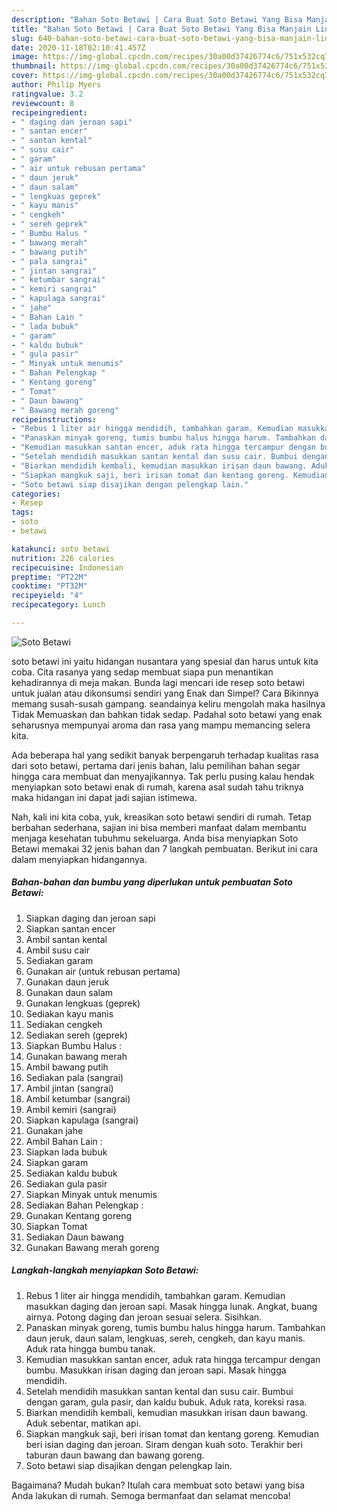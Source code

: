 ```yaml
---
description: "Bahan Soto Betawi | Cara Buat Soto Betawi Yang Bisa Manjain Lidah"
title: "Bahan Soto Betawi | Cara Buat Soto Betawi Yang Bisa Manjain Lidah"
slug: 640-bahan-soto-betawi-cara-buat-soto-betawi-yang-bisa-manjain-lidah
date: 2020-11-18T02:10:41.457Z
image: https://img-global.cpcdn.com/recipes/30a00d37426774c6/751x532cq70/soto-betawi-foto-resep-utama.jpg
thumbnail: https://img-global.cpcdn.com/recipes/30a00d37426774c6/751x532cq70/soto-betawi-foto-resep-utama.jpg
cover: https://img-global.cpcdn.com/recipes/30a00d37426774c6/751x532cq70/soto-betawi-foto-resep-utama.jpg
author: Philip Myers
ratingvalue: 3.2
reviewcount: 8
recipeingredient:
- " daging dan jeroan sapi"
- " santan encer"
- " santan kental"
- " susu cair"
- " garam"
- " air untuk rebusan pertama"
- " daun jeruk"
- " daun salam"
- " lengkuas geprek"
- " kayu manis"
- " cengkeh"
- " sereh geprek"
- " Bumbu Halus "
- " bawang merah"
- " bawang putih"
- " pala sangrai"
- " jintan sangrai"
- " ketumbar sangrai"
- " kemiri sangrai"
- " kapulaga sangrai"
- " jahe"
- " Bahan Lain "
- " lada bubuk"
- " garam"
- " kaldu bubuk"
- " gula pasir"
- " Minyak untuk menumis"
- " Bahan Pelengkap "
- " Kentang goreng"
- " Tomat"
- " Daun bawang"
- " Bawang merah goreng"
recipeinstructions:
- "Rebus 1 liter air hingga mendidih, tambahkan garam. Kemudian masukkan daging dan jeroan sapi. Masak hingga lunak. Angkat, buang airnya. Potong daging dan jeroan sesuai selera. Sisihkan."
- "Panaskan minyak goreng, tumis bumbu halus hingga harum. Tambahkan daun jeruk, daun salam, lengkuas, sereh, cengkeh, dan kayu manis. Aduk rata hingga bumbu tanak."
- "Kemudian masukkan santan encer, aduk rata hingga tercampur dengan bumbu. Masukkan irisan daging dan jeroan sapi. Masak hingga mendidih."
- "Setelah mendidih masukkan santan kental dan susu cair. Bumbui dengan garam, gula pasir, dan kaldu bubuk. Aduk rata, koreksi rasa."
- "Biarkan mendidih kembali, kemudian masukkan irisan daun bawang. Aduk sebentar, matikan api."
- "Siapkan mangkuk saji, beri irisan tomat dan kentang goreng. Kemudian beri isian daging dan jeroan. Siram dengan kuah soto. Terakhir beri taburan daun bawang dan bawang goreng."
- "Soto betawi siap disajikan dengan pelengkap lain."
categories:
- Resep
tags:
- soto
- betawi

katakunci: soto betawi 
nutrition: 226 calories
recipecuisine: Indonesian
preptime: "PT22M"
cooktime: "PT32M"
recipeyield: "4"
recipecategory: Lunch

---
```



![Soto Betawi](https://img-global.cpcdn.com/recipes/30a00d37426774c6/751x532cq70/soto-betawi-foto-resep-utama.jpg)


soto betawi ini yaitu hidangan nusantara yang spesial dan harus untuk kita coba. Cita rasanya yang sedap membuat siapa pun menantikan kehadirannya di meja makan.
Bunda lagi mencari ide resep soto betawi untuk jualan atau dikonsumsi sendiri yang Enak dan Simpel? Cara Bikinnya memang susah-susah gampang. seandainya keliru mengolah maka hasilnya Tidak Memuaskan dan bahkan tidak sedap. Padahal soto betawi yang enak seharusnya mempunyai aroma dan rasa yang mampu memancing selera kita.



Ada beberapa hal yang sedikit banyak berpengaruh terhadap kualitas rasa dari soto betawi, pertama dari jenis bahan, lalu pemilihan bahan segar hingga cara membuat dan menyajikannya. Tak perlu pusing kalau hendak menyiapkan soto betawi enak di rumah, karena asal sudah tahu triknya maka hidangan ini dapat jadi sajian istimewa.


Nah, kali ini kita coba, yuk, kreasikan soto betawi sendiri di rumah. Tetap berbahan sederhana, sajian ini bisa memberi manfaat dalam membantu menjaga kesehatan tubuhmu sekeluarga. Anda bisa menyiapkan Soto Betawi memakai 32 jenis bahan dan 7 langkah pembuatan. Berikut ini cara dalam menyiapkan hidangannya.

<!--inarticleads1-->

##### Bahan-bahan dan bumbu yang diperlukan untuk pembuatan Soto Betawi:

1. Siapkan  daging dan jeroan sapi
1. Siapkan  santan encer
1. Ambil  santan kental
1. Ambil  susu cair
1. Sediakan  garam
1. Gunakan  air (untuk rebusan pertama)
1. Gunakan  daun jeruk
1. Gunakan  daun salam
1. Gunakan  lengkuas (geprek)
1. Sediakan  kayu manis
1. Sediakan  cengkeh
1. Sediakan  sereh (geprek)
1. Siapkan  Bumbu Halus :
1. Gunakan  bawang merah
1. Ambil  bawang putih
1. Sediakan  pala (sangrai)
1. Ambil  jintan (sangrai)
1. Ambil  ketumbar (sangrai)
1. Ambil  kemiri (sangrai)
1. Siapkan  kapulaga (sangrai)
1. Gunakan  jahe
1. Ambil  Bahan Lain :
1. Siapkan  lada bubuk
1. Siapkan  garam
1. Sediakan  kaldu bubuk
1. Sediakan  gula pasir
1. Siapkan  Minyak untuk menumis
1. Sediakan  Bahan Pelengkap :
1. Gunakan  Kentang goreng
1. Siapkan  Tomat
1. Sediakan  Daun bawang
1. Gunakan  Bawang merah goreng




<!--inarticleads2-->

##### Langkah-langkah menyiapkan Soto Betawi:

1. Rebus 1 liter air hingga mendidih, tambahkan garam. Kemudian masukkan daging dan jeroan sapi. Masak hingga lunak. Angkat, buang airnya. Potong daging dan jeroan sesuai selera. Sisihkan.
1. Panaskan minyak goreng, tumis bumbu halus hingga harum. Tambahkan daun jeruk, daun salam, lengkuas, sereh, cengkeh, dan kayu manis. Aduk rata hingga bumbu tanak.
1. Kemudian masukkan santan encer, aduk rata hingga tercampur dengan bumbu. Masukkan irisan daging dan jeroan sapi. Masak hingga mendidih.
1. Setelah mendidih masukkan santan kental dan susu cair. Bumbui dengan garam, gula pasir, dan kaldu bubuk. Aduk rata, koreksi rasa.
1. Biarkan mendidih kembali, kemudian masukkan irisan daun bawang. Aduk sebentar, matikan api.
1. Siapkan mangkuk saji, beri irisan tomat dan kentang goreng. Kemudian beri isian daging dan jeroan. Siram dengan kuah soto. Terakhir beri taburan daun bawang dan bawang goreng.
1. Soto betawi siap disajikan dengan pelengkap lain.




Bagaimana? Mudah bukan? Itulah cara membuat soto betawi yang bisa Anda lakukan di rumah. Semoga bermanfaat dan selamat mencoba!
